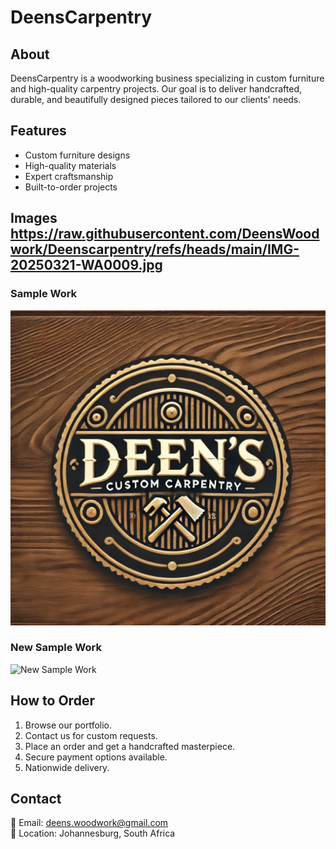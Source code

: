 # DeensCarpentry

## About
DeensCarpentry is a woodworking business specializing in custom furniture and high-quality carpentry projects. Our goal is to deliver handcrafted, durable, and beautifully designed pieces tailored to our clients' needs.

## Features
- Custom furniture designs  
- High-quality materials  
- Expert craftsmanship  
- Built-to-order projects  

## Images  https://raw.githubusercontent.com/DeensWoodwork/Deenscarpentry/refs/heads/main/IMG-20250321-WA0009.jpg
### Sample Work  
![Sample Work](IMG-20250322-WA0000.jpg)  

### New Sample Work  
![New Sample Work](WhatsApp%20Image%202025-03-22%20at%2010.33.54_f93a0968.jpg)  

## How to Order  
1. Browse our portfolio.  
2. Contact us for custom requests.  
3. Place an order and get a handcrafted masterpiece.  
4. Secure payment options available.  
5. Nationwide delivery.  

## Contact  
📧 Email: deens.woodwork@gmail.com  
📍 Location: Johannesburg, South Africa
